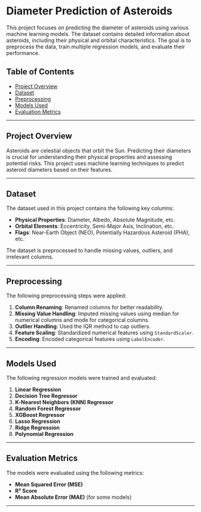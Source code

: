 # Diameter Prediction of Asteroids

This project focuses on predicting the diameter of asteroids using various machine learning models. The dataset contains detailed information about asteroids, including their physical and orbital characteristics. The goal is to preprocess the data, train multiple regression models, and evaluate their performance.

## Table of Contents
- [Project Overview](#project-overview)
- [Dataset](#dataset)
- [Preprocessing](#preprocessing)
- [Models Used](#models-used)
- [Evaluation Metrics](#evaluation-metrics)

---

## Project Overview

Asteroids are celestial objects that orbit the Sun. Predicting their diameters is crucial for understanding their physical properties and assessing potential risks. This project uses machine learning techniques to predict asteroid diameters based on their features.

---

## Dataset

The dataset used in this project contains the following key columns:

- **Physical Properties**: Diameter, Albedo, Absolute Magnitude, etc.
- **Orbital Elements**: Eccentricity, Semi-Major Axis, Inclination, etc.
- **Flags**: Near-Earth Object (NEO), Potentially Hazardous Asteroid (PHA), etc.

The dataset is preprocessed to handle missing values, outliers, and irrelevant columns.

---

## Preprocessing

The following preprocessing steps were applied:
1. **Column Renaming**: Renamed columns for better readability.
2. **Missing Value Handling**: Imputed missing values using median for numerical columns and mode for categorical columns.
3. **Outlier Handling**: Used the IQR method to cap outliers.
4. **Feature Scaling**: Standardized numerical features using `StandardScaler`.
5. **Encoding**: Encoded categorical features using `LabelEncoder`.

---

## Models Used

The following regression models were trained and evaluated:
1. **Linear Regression**
2. **Decision Tree Regressor**
3. **K-Nearest Neighbors (KNN) Regressor**
4. **Random Forest Regressor**
5. **XGBoost Regressor**
6. **Lasso Regression**
7. **Ridge Regression**
8. **Polynomial Regression**

---

## Evaluation Metrics

The models were evaluated using the following metrics:
- **Mean Squared Error (MSE)**
- **R² Score**
- **Mean Absolute Error (MAE)** (for some models)

---
